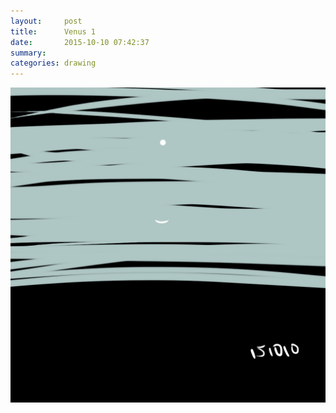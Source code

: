 ```yaml
---
layout:     post
title:      Venus 1
date:       2015-10-10 07:42:37
summary:    
categories: drawing
---
```

![Venus 1](/images/diary/Venus-1.png "一星和月看多時")
